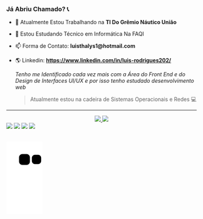 ### Já Abriu Chamado? 📞
  
- 🏢 Atualmente Estou Trabalhando na __TI Do Grêmio Náutico União__
- 📒 Estou Estudando Técnico em Informática Na FAQI
- 📫 Forma de Contato: __luisthalys1@hotmail.com__
- 🌎 Linkedin: __https://www.linkedin.com/in/luis-rodrigues202/__


  _Tenho me Identificado cada vez mais com a Área do Front End e do Design de Interfaces UI/UX e por isso tenho estudado desenvolvimento web_ 

  > Atualmente estou na cadeira de Sistemas Operacionais e Redes  💻

------
<div align="center">
  <a href="https://github.com/thalys93">
  <img height="180em" src="https://github-readme-stats.vercel.app/api?username=thalys93&show_icons=true&theme=gotham&include_all_commits=true&count_private=true"/>
  <img height="180em" src="https://github-readme-stats.vercel.app/api/top-langs/?username=thalys93&layout=compact&langs_count=7&theme=gotham"/>
</div>

<div>
 <a href="https://www.instagram.com/luiss_xavierr/" target="_blank"><img src="https://img.shields.io/badge/-Instagram-%23E4405F?style=for-the-badge&logo=instagram&logoColor=white" target="_blank"></a>
 	<a href="https://www.twitch.tv/tiothalys" target="_blank"><img src="https://img.shields.io/badge/Twitch-9146FF?style=for-the-badge&logo=twitch&logoColor=white" target="_blank"></a>
  <a href = "mailto:luisthalys@gmail.com"><img src="https://img.shields.io/badge/-Gmail-%23333?style=for-the-badge&logo=gmail&logoColor=white" target="_blank"></a>
  <a href="https://www.linkedin.com/in/luis-rodrigues202/" target="_blank"><img src="https://img.shields.io/badge/-LinkedIn-%230077B5?style=for-the-badge&logo=linkedin&logoColor=white" target="_blank"></a> 

</div>

##

![Snake animation](https://github.com/thalys93/thalys93/blob/output/github-contribution-grid-snake.svg)

